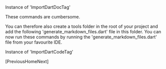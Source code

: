 [//]: # (This file was generated from: doc/templates/05-Generating-Documentation-Files.mdt using the documentation_builder package on: 2021-08-24 20:42:07.536817.)
Instance of 'ImportDartDocTag'

These commands are cumbersome.

You can therefore also create a tools folder in the root of your project and add the following 'generate_markdown_files.dart' file in this folder.
You can now run these commands by running the 'generate_markdown_files.dart' file from your favourite IDE.

Instance of 'ImportDartCodeTag'

[PreviousHomeNext]